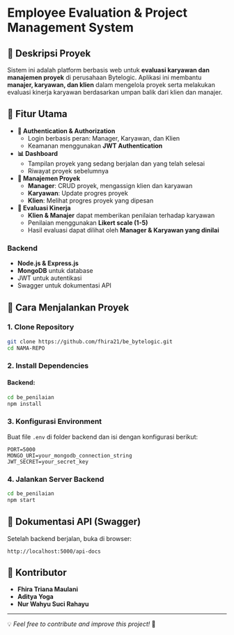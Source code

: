 # Employee Evaluation & Project Management System

## 📌 Deskripsi Proyek
Sistem ini adalah platform berbasis web untuk **evaluasi karyawan dan manajemen proyek** di perusahaan Bytelogic. Aplikasi ini membantu **manajer, karyawan, dan klien** dalam mengelola proyek serta melakukan evaluasi kinerja karyawan berdasarkan umpan balik dari klien dan manajer.

## 🎯 Fitur Utama
- **🔐 Authentication & Authorization**
  - Login berbasis peran: Manager, Karyawan, dan Klien
  - Keamanan menggunakan **JWT Authentication**
- **📊 Dashboard**
  - Tampilan proyek yang sedang berjalan dan yang telah selesai
  - Riwayat proyek sebelumnya
- **📂 Manajemen Proyek**
  - **Manager**: CRUD proyek, mengassign klien dan karyawan
  - **Karyawan**: Update progres proyek
  - **Klien**: Melihat progres proyek yang dipesan
- **📑 Evaluasi Kinerja**
  - **Klien & Manajer** dapat memberikan penilaian terhadap karyawan
  - Penilaian menggunakan **Likert scale (1-5)**
  - Hasil evaluasi dapat dilihat oleh **Manager & Karyawan yang dinilai**


### **Backend**
- **Node.js & Express.js**
- **MongoDB** untuk database
- JWT untuk autentikasi
- Swagger untuk dokumentasi API

## 🚀 Cara Menjalankan Proyek
### **1. Clone Repository**
```sh
git clone https://github.com/fhira21/be_bytelogic.git
cd NAMA-REPO
```

### **2. Install Dependencies**
#### Backend:
```sh
cd be_penilaian
npm install
```

### **3. Konfigurasi Environment**
Buat file `.env` di folder backend dan isi dengan konfigurasi berikut:
```
PORT=5000
MONGO_URI=your_mongodb_connection_string
JWT_SECRET=your_secret_key
```

### **4. Jalankan Server Backend**
```sh
cd be_penilaian
npm start
```


## 📖 Dokumentasi API (Swagger)
Setelah backend berjalan, buka di browser:
```
http://localhost:5000/api-docs
```

## 📌 Kontributor
- **Fhira Triana Maulani**
- **Aditya Yoga**
- **Nur Wahyu Suci Rahayu**

---
💡 *Feel free to contribute and improve this project!* 🎉
